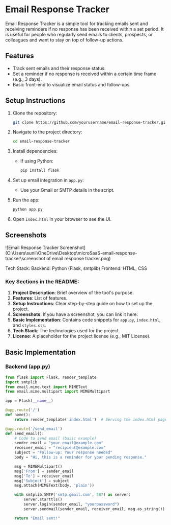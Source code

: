 # Email Response Tracker

Email Response Tracker is a simple tool for tracking emails sent and receiving reminders if no response has been received within a set period. It is useful for people who regularly send emails to clients, prospects, or colleagues and want to stay on top of follow-up actions.

## Features

- Track sent emails and their response status.
- Set a reminder if no response is received within a certain time frame (e.g., 3 days).
- Basic front-end to visualize email status and follow-ups.

## Setup Instructions

1. Clone the repository:
    ```bash
    git clone https://github.com/yourusername/email-response-tracker.git
    ```

2. Navigate to the project directory:
    ```bash
    cd email-response-tracker
    ```

3. Install dependencies:
    - If using Python:
      ```bash
      pip install flask
      ```

4. Set up email integration in `app.py`:
    - Use your Gmail or SMTP details in the script.

5. Run the app:
    ```bash
    python app.py
    ```

6. Open `index.html` in your browser to see the UI.

## Screenshots

![Email Response Tracker Screenshot](C:\Users\sunil\OneDrive\Desktop\microSaaS-email-response-tracker\screenshot of email response tracker.png) 

Tech Stack:
Backend: Python (Flask, smtplib)
Frontend: HTML, CSS
### Key Sections in the README:

1. **Project Description**: Brief overview of the tool's purpose.
2. **Features**: List of features.
3. **Setup Instructions**: Clear step-by-step guide on how to set up the project.
4. **Screenshots**: If you have a screenshot, you can link it here.
5. **Basic Implementation**: Contains code snippets for `app.py`, `index.html`, and `styles.css`.
6. **Tech Stack**: The technologies used for the project.
7. **License**: A placeholder for the project license (e.g., MIT License).


## Basic Implementation

### Backend (app.py)

```python
from flask import Flask, render_template
import smtplib
from email.mime.text import MIMEText
from email.mime.multipart import MIMEMultipart

app = Flask(__name__)

@app.route('/')
def home():
    return render_template('index.html')  # Serving the index.html page

@app.route('/send_email')
def send_email():
    # Code to send email (basic example)
    sender_email = "your-email@example.com"
    receiver_email = "recipient@example.com"
    subject = "Follow-up: Your response needed"
    body = "Hi, this is a reminder for your pending response."

    msg = MIMEMultipart()
    msg['From'] = sender_email
    msg['To'] = receiver_email
    msg['Subject'] = subject
    msg.attach(MIMEText(body, 'plain'))

    with smtplib.SMTP('smtp.gmail.com', 587) as server:
        server.starttls()
        server.login(sender_email, "yourpassword")
        server.sendmail(sender_email, receiver_email, msg.as_string())

    return "Email sent!"

